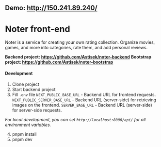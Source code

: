 ##  Demo: http://150.241.89.240/

# Noter front-end
Noter is a service for creating your own rating collection. Organize movies, games, and more into categories, rate them, and add personal reviews.



**Backend project: https://github.com/Astisek/noter-backend**
**Bootstrap project: https://github.com/Astisek/noter-bootstrap**

#### Development 
1. Clone project
2. Start backend project 
3. Fill `.env` file
`NEXT_PUBLIC_BASE_URL` - Backend URL for frontend requests.
`NEXT_PUBLIC_SERVER_BASE_URL` - Backend URL (server-side) for retrieving images on the frontend.
`SERVER_BASE_URL` - Backend URL (server-side) for server-side requests.

*For local development, you can set `http://localhost:8000/api/` for all environment variables.*

4. pnpm install
5. pnpm dev
